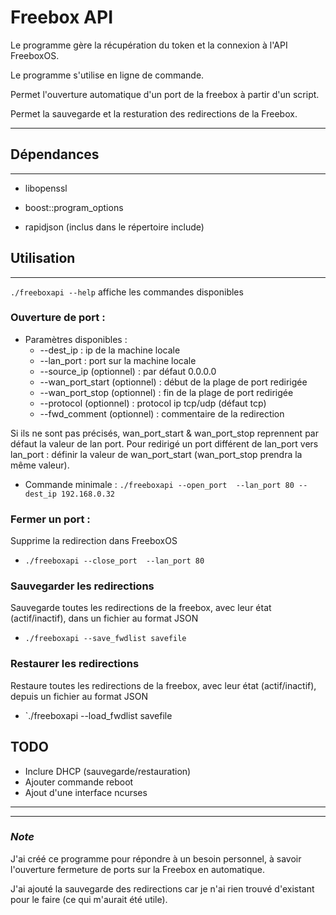 # **Freebox API**
 Le programme gère la récupération du token et la connexion à l'API FreeboxOS.

 Le programme s'utilise en ligne de commande. 

 Permet l'ouverture automatique d'un port de la freebox à partir d'un script.

 Permet la sauvegarde et la resturation des redirections de la Freebox.

---
## **Dépendances**
---
- libopenssl

- boost::program_options

- rapidjson (inclus dans le répertoire include)

## **Utilisation**
---
`./freeboxapi --help` affiche les commandes disponibles
### **Ouverture de port** :

 - Paramètres disponibles :
    - --dest_ip : ip de la machine locale
    - --lan_port : port sur la machine locale  
    - --source_ip (optionnel) : par défaut 0.0.0.0
    - --wan_port_start (optionnel) : début de la plage de port redirigée
    - --wan_port_stop (optionnel) : fin de la plage de port redirigée
    - --protocol (optionnel) : protocol ip tcp/udp (défaut tcp)
    - --fwd_comment (optionnel) : commentaire de la redirection

 Si ils ne sont pas précisés, wan_port_start & wan_port_stop reprennent par défaut la valeur de lan port.
 Pour redirigé un port différent de lan_port vers lan_port : définir la valeur de wan_port_start (wan_port_stop prendra la même valeur).

- Commande minimale : `./freeboxapi --open_port  --lan_port 80 --dest_ip 192.168.0.32 `

### **Fermer un port** :
 Supprime la redirection dans FreeboxOS
- `./freeboxapi --close_port  --lan_port 80`

### **Sauvegarder les redirections**
 Sauvegarde toutes les redirections de la freebox, avec leur état (actif/inactif), dans un fichier au format JSON 
- `./freeboxapi --save_fwdlist savefile`

### **Restaurer les redirections**
 Restaure toutes les redirections de la freebox, avec leur état (actif/inactif), depuis un fichier au format JSON 
- `./freeboxapi --load_fwdlist savefile

## **TODO**
- Inclure DHCP (sauvegarde/restauration)
- Ajouter commande reboot
- Ajout d'une interface ncurses
----
---
### *Note*
J'ai créé ce programme pour répondre à un besoin personnel, à savoir l'ouverture fermeture de ports sur la Freebox en automatique.

J'ai ajouté la sauvegarde des redirections car je n'ai rien trouvé d'existant pour le faire (ce qui m'aurait été utile).